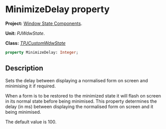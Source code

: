 # MinimizeDelay property #

**Project:** [Window State Components](WindowStateComponents.md).

**Unit:** _PJWdwState_.

**Class:** _[TPJCustomWdwState](TPJCustomWdwState.md)_

```pascal
property MinimizeDelay: Integer;
```

## Description ##

Sets the delay between displaying a normalised form on screen and minimising it if required.

When a form is to be restored to the minimized state it will flash on screen in its normal state before being minimised. This property determines the delay (in ms) between displaying the normalised form on screen and it being minimised.

The default value is 100.